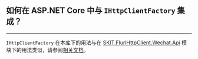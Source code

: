 ﻿## 如何在 ASP.NET Core 中与 `IHttpClientFactory` 集成？

---

`IHttpClientFactory` 在本库下的用法与在 [SKIT.FlurlHttpClient.Wechat.Api](../WechatApi/README.md) 模块下的用法类似，请参阅[相关文档](../WechatApi/Advanced_IHttpClientFactory.md)。
